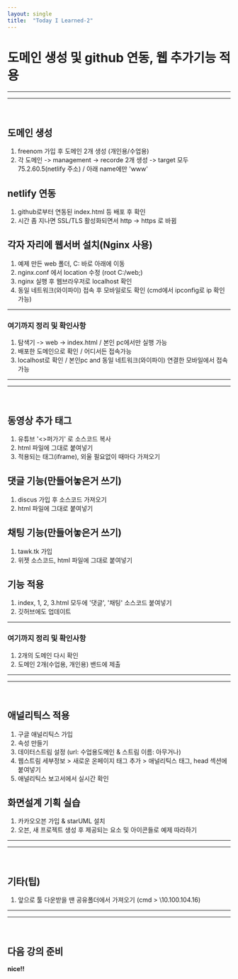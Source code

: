 ```yaml
---
layout: single
title:  "Today I Learned-2"
---
```


# 도메인 생성 및 github 연동, 웹 추가기능 적용
***

***
<br>


## 도메인 생성
 1) freenom 가입 후 도메인 2개 생성 (개인용/수업용)
 2) 각 도메인 -> management -> recorde 2개 생성 -> target 모두 75.2.60.5(netlify 주소) / 아래 name에만 'www'
 
## netlify 연동
 1) github로부터 연동된 index.html 등 배포 후 확인
 2) 시간 좀 지나면 SSL/TLS 활성화되면서  http -> https 로 바뀜
 
## 각자 자리에 웹서버 설치(Nginx 사용)
 1) 예제 만든 web 폴더, C: 바로 아래에 이동
 2) nginx.conf 에서 location 수정  (root  C:/web;)
 3) nginx 실행 후 웹브라우저로 localhost 확인
 4) 동일 네트워크(와이파이) 접속 후 모바일로도 확인 (cmd에서 ipconfig로 ip 확인 가능)

***
### 여기까지 정리 및 확인사항
1. 탐색기 -> web -> index.html / 본인 pc에서만 실행 가능
2. 배포한 도메인으로 확인 / 어디서든 접속가능
3. localhost로 확인 / 본인pc and 동일 네트워크(와이파이) 연결한 모바일에서 접속가능
***

***
<br>

## 동영상 추가 태그
 1) 유튜브 '<>퍼가기' 로 소스코드 복사
 2) html 파일에 그대로 붙여넣기
 3) 적용되는 태그(iframe), 외울 필요없이 때마다 가져오기

## 댓글 기능(만들어놓은거 쓰기)
 1) discus 가입 후 소스코드 가져오기
 2) html 파일에 그대로 붙여넣기
 
## 채팅 기능(만들어놓은거 쓰기)
 1) tawk.tk 가입
 2) 위젯 소스코드, html 파일에 그대로 붙여넣기

## 기능 적용
 1) index, 1, 2, 3.html 모두에 '댓글', '채팅' 소스코드 붙여넣기
 2) 깃허브에도 업데이트

***
### 여기까지 정리 및 확인사항
1. 2개의 도메인 다시 확인
2. 도메인 2개(수업용, 개인용) 밴드에 제출
***

***
<br>

## 애널리틱스 적용
 1) 구글 애널리틱스 가입
 2) 속성 만들기
 3) 데이터스트림 설정 (url: 수업용도메인 & 스트림 이름: 아무거나)
 4) 웹스트림 세부정보 > 새로운 온페이지 태그 추가 > 애널리틱스 태그, head 섹션에 붙여넣기
 5) 애널리틱스 보고서에서 실시간 확인
 
## 화면설계 기획 실습
 1) 카카오오븐 가입 & starUML 설치
 2) 오븐, 새 프로젝트 생성 후 제공되는 요소 및 아이콘들로 예제 따라하기
***

***
<br>

## 기타(팁)
 1) 앞으로 툴 다운받을 땐 공유폴더에서 가져오기 (cmd > \\10.100.104.16)
***

***
<br>

## 다음 강의 준비


**nice!!**
